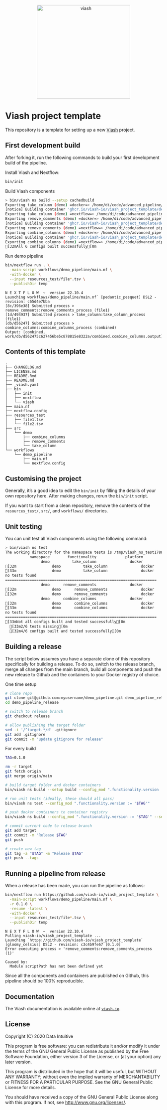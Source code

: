 
<!-- README.md is generated from README.Rmd using rmarkdown. Please edit that file -->
<p align="center">
<a href="https://viash.io/">
<img alt="viash" src="https://viash.io/logo/viash_large.svg" width="300">
</a>
</p>

# Viash project template

This repository is a template for setting up a new
[Viash](https://viash.io) project.

## First development build

After forking it, run the following commands to build your first
development build of the pipeline.

Install Viash and Nextflow:

``` sh
bin/init
```

Build Viash components

``` sh
> bin/viash ns build --setup cachedbuild
Exporting take_column (demo) =docker=> /home/di/code/advanced_pipeline/target/docker/demo/take_column
[notice] Building container 'ghcr.io/viash-io/viash_project_template/demo_take_column:dev' with Dockerfile
Exporting take_column (demo) =nextflow=> /home/di/code/advanced_pipeline/target/nextflow/demo/take_column
Exporting remove_comments (demo) =docker=> /home/di/code/advanced_pipeline/target/docker/demo/remove_comments
[notice] Building container 'ghcr.io/viash-io/viash_project_template/demo_remove_comments:dev' with Dockerfile
Exporting remove_comments (demo) =nextflow=> /home/di/code/advanced_pipeline/target/nextflow/demo/remove_comments
Exporting combine_columns (demo) =docker=> /home/di/code/advanced_pipeline/target/docker/demo/combine_columns
[notice] Building container 'ghcr.io/viash-io/viash_project_template/demo_combine_columns:dev' with Dockerfile
Exporting combine_columns (demo) =nextflow=> /home/di/code/advanced_pipeline/target/nextflow/demo/combine_columns
[32mAll 6 configs built successfully[0m
```

Run demo pipeline

``` sh
bin/nextflow run . \
  -main-script workflows/demo_pipeline/main.nf \
  -with-docker \
  --input resources_test/file*.tsv \
  --publishDir temp
```

    N E X T F L O W  ~  version 22.10.4
    Launching workflows/demo_pipeline/main.nf` [pedantic_pesquet] DSL2 - revision: c65d4e7bba
    [8c/396e38] Submitted process > remove_comments:remove_comments_process (file1)
    [1d/494937] Submitted process > take_column:take_column_process (file1)
    [db/d56247] Submitted process > combine_columns:combine_columns_process (combined)
    Output: [combined, work/db/d562475c627456be5c878815e8322a/combined.combine_columns.output]

## Contents of this template

    .
    ├── CHANGELOG.md
    ├── LICENSE.md
    ├── README.Rmd
    ├── README.md
    ├── _viash.yaml
    ├── bin
    │   ├── init
    │   ├── nextflow
    │   └── viash
    ├── main.nf
    ├── nextflow.config
    ├── resources_test
    │   ├── file1.tsv
    │   └── file2.tsv
    ├── src
    │   └── demo
    │       ├── combine_columns
    │       ├── remove_comments
    │       └── take_column
    └── workflows
        └── demo_pipeline
            ├── main.nf
            └── nextflow.config

## Customising the project

Generally, it’s a good idea to edit the `bin/init` by filling the
details of your own repository here. After making changes, rerun the
`bin/init` script.

If you want to start from a clean repository, remove the contents of the
`resources_test/`, `src/`, and `workflows/` directories.

## Unit testing

You can unit test all Viash components using the following command:

``` sh
> bin/viash ns test
The working directory for the namespace tests is /tmp/viash_ns_test17888051167639735719
           namespace        functionality             platform            test_name exit_code duration               result[0m
                demo          take_column               docker                start                                        [0m
[32m                demo          take_column               docker     build_executable         0        0              SUCCESS[0m
[33m                demo          take_column               docker                tests        -1        0              MISSING[0m
no tests found
====================================================================
                demo      remove_comments               docker                start                                        [0m
[32m                demo      remove_comments               docker     build_executable         0        0              SUCCESS[0m
[32m                demo      remove_comments               docker              test.sh         0        1              SUCCESS[0m
                demo      combine_columns               docker                start                                        [0m
[32m                demo      combine_columns               docker     build_executable         0        0              SUCCESS[0m
[33m                demo      combine_columns               docker                tests        -1        0              MISSING[0m
no tests found
====================================================================
[33mNot all configs built and tested successfully[0m
  [33m2/6 tests missing[0m
  [32m4/6 configs built and tested successfully[0m
```

## Building a release

The script below assumes you have a separate clone of this repository
specifically for building a release. To do so, switch to the release
branch, merge all changes from the main branch, build all components and
push the new release to Github and the containers to your Docker
registry of choice.

One time setup

``` sh
# clone repo
git clone git@github.com:myusername/demo_pipeline.git demo_pipeline_release
cd demo_pipeline_release

# switch to release branch
git checkout release

# allow publishing the target folder
sed -i '/^target.*/d' .gitignore
git add .gitignore
git commit -m "update gitignore for release"
```

For every build

``` sh
TAG=0.1.0

rm -r target
git fetch origin
git merge origin/main

# build target folder and docker containers
bin/viash ns build --setup build --config_mod ".functionality.version := '$TAG'" -l

# run unit tests (ideally, these should all pass)
bin/viash ns test --config_mod ".functionality.version := '$TAG'"

# push docker containers to container registry
bin/viash ns build --config_mod ".functionality.version := '$TAG'" --setup push

# commit current code to release branch
git add target
git commit -m "Release $TAG"
git push

# create new tag
git tag -a "$TAG" -m "Release $TAG"
git push --tags
```

## Running a pipeline from release

When a release has been made, you can run the pipeline as follows:

``` sh
bin/nextflow run https://github.com/viash-io/viash_project_template \
  -main-script workflows/demo_pipeline/main.nf \
  -r 0.1.0 \
  -resume -latest \
  -with-docker \
  --input resources_test/file*.tsv \
  --publishDir temp
```

    N E X T F L O W  ~  version 22.10.4
    Pulling viash-io/viash_project_template ...
    Launching `https://github.com/viash-io/viash_project_template` [gloomy_celsius] DSL2 - revision: c3c4b9fe67 [0.1.0]
    Error executing process > 'remove_comments:remove_comments_process (1)'

    Caused by:
      Module scriptPath has not been defined yet

Since all the components and containers are published on Github, this
pipeline should be 100% reproducible.

## Documentation

The Viash documentation is available online at
[`viash.io`](https://viash.io).

## License

Copyright (C) 2020 Data Intuitive

This program is free software: you can redistribute it and/or modify it
under the terms of the GNU General Public License as published by the
Free Software Foundation, either version 3 of the License, or (at your
option) any later version.

This program is distributed in the hope that it will be useful, but
WITHOUT ANY WARRANTY; without even the implied warranty of
MERCHANTABILITY or FITNESS FOR A PARTICULAR PURPOSE. See the GNU General
Public License for more details.

You should have received a copy of the GNU General Public License along
with this program. If not, see <http://www.gnu.org/licenses/>.
